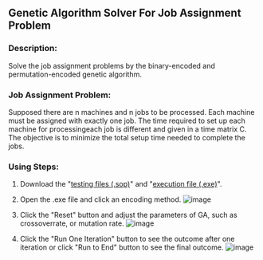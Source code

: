 ## Genetic Algorithm Solver For Job Assignment Problem

### Description: 
Solve the job assignment problems by the binary-encoded and permutation-encoded genetic algorithm.   
### Job Assignment Problem: 
Supposed there are n machines and n jobs to be processed. Each machine must be assigned with exactly one job. The time required to set up each machine for processingeach job is different and given in a time matrix C. The objective is to minimize the total setup time needed to complete the jobs. 
### Using Steps:
1. Download the "[testing files (.sop)](https://github.com/Tim-HanSheng-Huang/C_Sharp/tree/main/GeneticAlgorithm/TestingProblemFiles)"
and "[execution file (.exe)](https://github.com/Tim-HanSheng-Huang/C_Sharp/blob/main/GeneticAlgorithm/GA_Solver_JobAssignment.exe)".
2. Open the .exe file and click an encoding method. 
![image](https://github.com/Tim-HanSheng-Huang/C_Sharp/blob/main/GeneticAlgorithm/GA_Solver_JobAssignment_1.PNG)
  
3. Click the "Reset" button and adjust the parameters of GA, such as crossoverrate, or mutation rate.
![image](https://github.com/Tim-HanSheng-Huang/C_Sharp/blob/main/GeneticAlgorithm/GA_Solver_JobAssignment_2.PNG)
  
4. Click the "Run One Iteration" button to see the outcome after one iteration or click "Run to End" button to see the final outcome. 
![image](https://github.com/Tim-HanSheng-Huang/C_Sharp/blob/main/GeneticAlgorithm/GA_Solver_JobAssignment_3.PNG)


